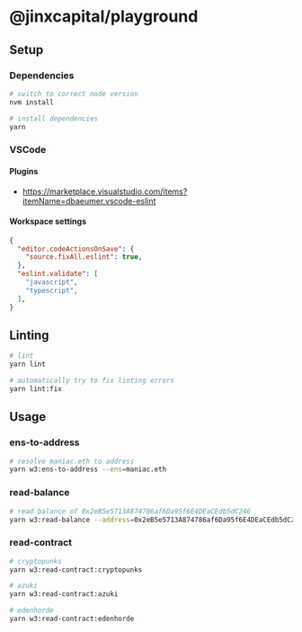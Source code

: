 # @jinxcapital/playground

## Setup

### Dependencies

```bash
# switch to correct node version
nvm install

# install dependencies
yarn
```


### VSCode

#### Plugins

- https://marketplace.visualstudio.com/items?itemName=dbaeumer.vscode-eslint

#### Workspace settings

```json
{
  "editor.codeActionsOnSave": {
    "source.fixAll.eslint": true,
  },
  "eslint.validate": [
    "javascript",
    "typescript",
  ],
}
```

## Linting

```bash
# lint
yarn lint

# automatically try to fix linting errors
yarn lint:fix
```

## Usage

### ens-to-address

```bash
# resolve maniac.eth to address
yarn w3:ens-to-address --ens=maniac.eth
```

### read-balance

```bash
# read balance of 0x2eB5e5713A874786af6Da95f6E4DEaCEdb5dC246
yarn w3:read-balance --address=0x2eB5e5713A874786af6Da95f6E4DEaCEdb5dC246
```

### read-contract

```bash
# cryptopunks
yarn w3:read-contract:cryptopunks

# azuki
yarn w3:read-contract:azuki

# edenhorde
yarn w3:read-contract:edenhorde
```
